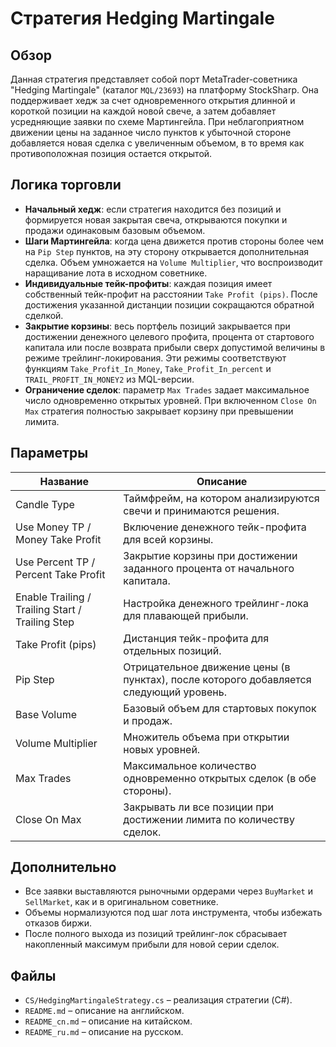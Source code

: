 # Стратегия Hedging Martingale

## Обзор
Данная стратегия представляет собой порт MetaTrader-советника "Hedging Martingale" (каталог `MQL/23693`) на платформу StockSharp. Она поддерживает хедж за счет одновременного открытия длинной и короткой позиции на каждой новой свече, а затем добавляет усредняющие заявки по схеме Мартингейла. При неблагоприятном движении цены на заданное число пунктов к убыточной стороне добавляется новая сделка с увеличенным объемом, в то время как противоположная позиция остается открытой.

## Логика торговли
- **Начальный хедж**: если стратегия находится без позиций и формируется новая закрытая свеча, открываются покупки и продажи одинаковым базовым объемом.
- **Шаги Мартингейла**: когда цена движется против стороны более чем на `Pip Step` пунктов, на эту сторону открывается дополнительная сделка. Объем умножается на `Volume Multiplier`, что воспроизводит наращивание лота в исходном советнике.
- **Индивидуальные тейк-профиты**: каждая позиция имеет собственный тейк-профит на расстоянии `Take Profit (pips)`. После достижения указанной дистанции позиции сокращаются обратной сделкой.
- **Закрытие корзины**: весь портфель позиций закрывается при достижении денежного целевого профита, процента от стартового капитала или после возврата прибыли сверх допустимой величины в режиме трейлинг-локирования. Эти режимы соответствуют функциям `Take_Profit_In_Money`, `Take_Profit_In_percent` и `TRAIL_PROFIT_IN_MONEY2` из MQL-версии.
- **Ограничение сделок**: параметр `Max Trades` задает максимальное число одновременно открытых уровней. При включенном `Close On Max` стратегия полностью закрывает корзину при превышении лимита.

## Параметры
| Название | Описание |
| -------- | -------- |
| Candle Type | Таймфрейм, на котором анализируются свечи и принимаются решения. |
| Use Money TP / Money Take Profit | Включение денежного тейк-профита для всей корзины. |
| Use Percent TP / Percent Take Profit | Закрытие корзины при достижении заданного процента от начального капитала. |
| Enable Trailing / Trailing Start / Trailing Step | Настройка денежного трейлинг-лока для плавающей прибыли. |
| Take Profit (pips) | Дистанция тейк-профита для отдельных позиций. |
| Pip Step | Отрицательное движение цены (в пунктах), после которого добавляется следующий уровень. |
| Base Volume | Базовый объем для стартовых покупок и продаж. |
| Volume Multiplier | Множитель объема при открытии новых уровней. |
| Max Trades | Максимальное количество одновременно открытых сделок (в обе стороны). |
| Close On Max | Закрывать ли все позиции при достижении лимита по количеству сделок. |

## Дополнительно
- Все заявки выставляются рыночными ордерами через `BuyMarket` и `SellMarket`, как и в оригинальном советнике.
- Объемы нормализуются под шаг лота инструмента, чтобы избежать отказов биржи.
- После полного выхода из позиций трейлинг-лок сбрасывает накопленный максимум прибыли для новой серии сделок.

## Файлы
- `CS/HedgingMartingaleStrategy.cs` – реализация стратегии (C#).
- `README.md` – описание на английском.
- `README_cn.md` – описание на китайском.
- `README_ru.md` – описание на русском.
